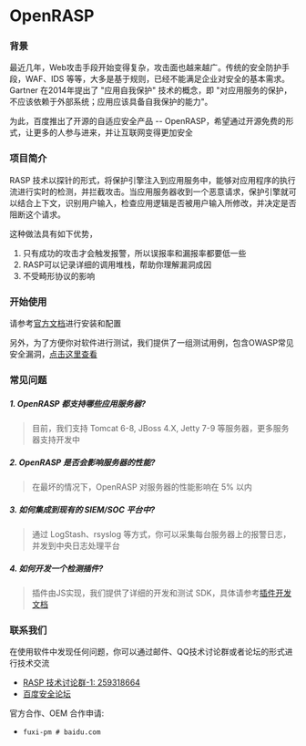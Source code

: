 # OpenRASP

### 背景

最近几年，Web攻击手段开始变得复杂，攻击面也越来越广。传统的安全防护手段，WAF、IDS 等等，大多是基于规则，已经不能满足企业对安全的基本需求。Gartner 在2014年提出了 "应用自我保护" 技术的概念，即 "对应用服务的保护，不应该依赖于外部系统；应用应该具备自我保护的能力"。

为此，百度推出了开源的自适应安全产品 -- OpenRASP，希望通过开源免费的形式，让更多的人参与进来，并让互联网变得更加安全

### 项目简介

RASP 技术以探针的形式，将保护引擎注入到应用服务中，能够对应用程序的执行流进行实时的检测，并拦截攻击。当应用服务器收到一个恶意请求，保护引擎就可以结合上下文，识别用户输入，检查应用逻辑是否被用户输入所修改，并决定是否阻断这个请求。

这种做法具有如下优势，

1. 只有成功的攻击才会触发报警，所以误报率和漏报率都要低一些
2. RASP可以记录详细的调用堆栈，帮助你理解漏洞成因
3. 不受畸形协议的影响

### 开始使用

请参考[官方文档](https://rasp.baidu.com/doc/install/main.html)进行安装和配置

另外，为了方便你对软件进行测试，我们提供了一组测试用例，包含OWASP常见安全漏洞，[点击这里查看](https://rasp.baidu.com/doc/install/testcase.html)

### 常见问题

##### 1. OpenRASP 都支持哪些应用服务器?

> 目前，我们支持 Tomcat 6-8, JBoss 4.X, Jetty 7-9 等服务器，更多服务器支持开发中

##### 2. OpenRASP 是否会影响服务器的性能?

> 在最坏的情况下，OpenRASP 对服务器的性能影响在 5% 以内

##### 3. 如何集成到现有的 SIEM/SOC 平台中?

> 通过 LogStash、rsyslog 等方式，你可以采集每台服务器上的报警日志，并发到中央日志处理平台

##### 4. 如何开发一个检测插件?

> 插件由JS实现，我们提供了详细的开发和测试 SDK，具体请参考[插件开发文档](https://rasp.baidu.com/doc/dev/main.html)

### 联系我们

在使用软件中发现任何问题，你可以通过邮件、QQ技术讨论群或者论坛的形式进行技术交流

* [RASP 技术讨论群-1: 259318664](http://shang.qq.com/wpa/qunwpa?idkey=5016bac5431b23316a79efdcd2c4dadd6ef8b99b231e4ed10f1e265573a66e1c)
* [百度安全论坛](http://anquan.baidu.com/bbs)

官方合作、OEM 合作申请:

* `fuxi-pm # baidu.com`


